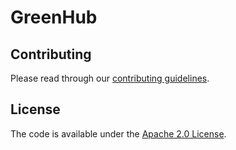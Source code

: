 # GreenHub

## Contributing

Please read through our [contributing guidelines](CONTRIBUTING.md).

## License

The code is available under the [Apache 2.0 License](LICENSE).
